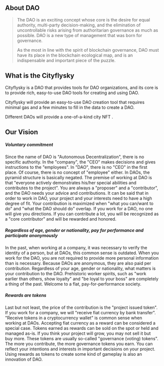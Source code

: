 ## About DAO

> The DAO is an exciting concept whose core is the desire for equal authority, multi-party decision-making, and the elimination of uncontrollable risks arising from authoritarian governance as much as possible. DAO is a new type of management that was born for governance.
>
> As the most in line with the spirit of blockchain governance, DAO must have its place in the blockchain ecological map, and is an indispensable and important piece of the puzzle.
>
> 

## What is the Cityflysky

Cityflysky is a DAO that provides tools for DAO organizations, and its core is to provide rich, easy-to-use DAO tools for creating and using DAO.

 Cityflysky will provide an easy-to-use DAO creation tool that requires minimal gas and a few minutes to fill in the data to create a DAO.

Different DAOs will provide a one-of-a-kind city NFT .



## Our Vision

##### Voluntary commitment

Since the name of DAO is "Autonomous Decentralization", there is no specific authority. In the "company", the "CEO" makes decisions and gives instructions to the "employees". In "DAO", there is no "CEO" in the first place. Of course, there is no concept of "employee" either. In DAOs, the pyramid structure is basically negated. The premise of working at DAO is that "everyone actively demonstrates his/her special abilities and contributes to the project". You are always a "proposer" and a "contributor", and the DAO needs your advice and contributions. It can be said that in order to work in DAO, your project and your interests need to have a high degree of fit. Your contribution is maximized when "what you can/want to do" and "what the DAO should do" overlap. If you work for a DAO, no one will give you directions. If you can contribute a lot, you will be recognized as a "core contributor" and will be rewarded and honored.

#####  Regardless of age, gender or nationality, pay for performance and participate anonymously 

In the past, when working at a company, it was necessary to verify the identity of a person, but at DAOs, this common sense is outdated. When you work for the DAO, you are not required to provide more personal information than is necessary. Because DAOs are anonymous, they are also paid per contribution. Regardless of your age, gender or nationality, what matters is your contribution to the DAO. Prehistoric worker spirits, such as "work earlier than others, show loyalty" and "be loyal to your boss" are completely a thing of the past. Welcome to a flat, pay-for-performance society.

##### Rewards are tokens

Last but not least, the price of the contribution is the "project issued token". If you work for a company, we will "receive fiat currency by bank transfer". "Receive tokens in a cryptocurrency wallet" is common sense when working at DAOs. Accepting fiat currency as a reward can be considered a special case. Tokens earned as rewards can be sold on the spot or held and managed as-is. If you think your project will grow, you may not sell it but buy more. These tokens are usually so-called "governance (voting) tokens". The more you contribute, the more governance tokens you earn. You can reflect your intentions and interests in important decisions on your project. Using rewards as tokens to create some kind of gameplay is also an innovation of DAO.